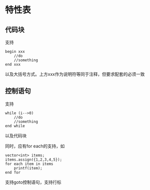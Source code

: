 # 特性表

## 代码块

支持

``` alolang
begin xxx
    //do
    //something
end xxx
```

以及大括号方式。上方xxx作为说明符等同于注释，但要求配套的必须一致

## 控制语句

支持

``` alolang
while (i-->0)
    //do
    //something
end while
```

以及代码块

同时，应有for each的支持，如

``` alolang
vector<int> items;
items.assign({1,2,3,4,5});
for each item in items
    printf(item);
end for
```

支持goto控制语句，支持行标
